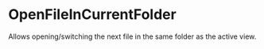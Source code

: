 # OpenFileInCurrentFolder
Allows opening/switching the next file in the same folder as the active view.
